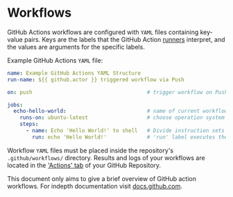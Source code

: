 # Workflows

GitHub Actions workflows are configured with `YAML` files containing key-value pairs. Keys are the labels that the GitHub Action [runners](workflow-runners.md) interpret, and the values are arguments for the specific labels.

Example GitHub Actions `YAML` file:

```yaml
name: Example GitHub Actions YAML Structure
run-name: ${{ github.actor }} triggered workflow via Push

on: push                                     # trigger workflow on Push to repo

jobs:
  echo-hello-world:                          # name of current workflow job
    runs-on: ubuntu-latest                   # choose operation system for workflow to run on
    steps:
      - name: Echo 'Hello World!' to shell   # Divide instruction sets by categories or 'names'
        run: echo 'Hello World!'             # 'run' label executes the paired value in the runner shell
```

Workflow `YAML` files must be placed inside the repository's `.github/workflows/` directory.
Results and logs of your workflows are located in the ['Actions' tab](https://github.com/NCAR/DART/actions) of your GitHub Repository.

This document only aims to give a brief overview of GitHub action workflows. For indepth documentation visit [docs.github.com](https://docs.github.com/en/actions/using-workflows/about-workflows).




